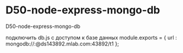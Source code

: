 # D50-node-express-mongo-db
D50-node-express-mongo-db

подключить db.js c доступом к базе данных
module.exports = {
  url : mongodb://<dbuser>:<dbpassword>@ds143892.mlab.com:43892/t1
};
